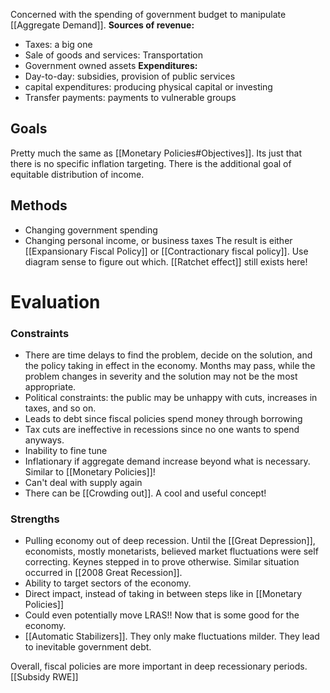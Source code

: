 Concerned with the spending of government budget to manipulate [[Aggregate Demand]].
**Sources of revenue:**
- Taxes: a big one
- Sale of goods and services: Transportation
- Government owned assets
**Expenditures:**
- Day-to-day: subsidies, provision of public services
- capital expenditures: producing physical capital or investing
- Transfer payments: payments to vulnerable groups
## Goals
Pretty much the same as [[Monetary Policies#Objectives]]. Its just that there is no specific inflation targeting. There is the additional goal of equitable distribution of income.
## Methods
- Changing government spending
- Changing personal income, or business taxes
The result is either [[Expansionary Fiscal Policy]] or [[Contractionary fiscal policy]]. Use diagram sense to figure out which.
[[Ratchet effect]] still exists here!
# Evaluation
### Constraints
- There are time delays to find the problem, decide on the solution, and the policy taking in effect in the economy. Months may pass, while the problem changes in severity and the solution may not be the most appropriate.
- Political constraints: the public may be unhappy with cuts, increases in taxes, and so on.
- Leads to debt since fiscal policies spend money through borrowing
- Tax cuts are ineffective in recessions since no one wants to spend anyways.
- Inability to fine tune
- Inflationary if aggregate demand increase beyond what is necessary. Similar to [[Monetary Policies]]!
- Can't deal with supply again
- There can be [[Crowding out]]. A cool and useful concept!
### Strengths
- Pulling economy out of deep recession. Until the [[Great Depression]], economists, mostly monetarists, believed market fluctuations were self correcting. Keynes stepped in to prove otherwise. Similar situation occurred in [[2008 Great Recession]].
- Ability to target sectors of the economy.
- Direct impact, instead of taking in between steps like in [[Monetary Policies]]
- Could even potentially move LRAS!! Now that is some good for the economy.
- [[Automatic Stabilizers]]. They only make fluctuations milder. They lead to inevitable government debt.

Overall, fiscal policies are more important in deep recessionary periods.
[[Subsidy RWE]]
